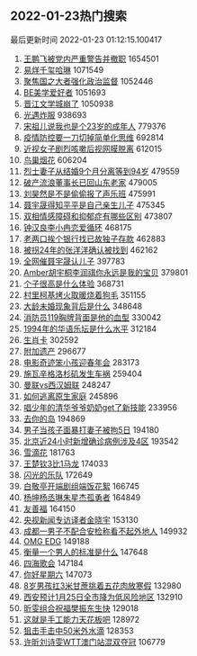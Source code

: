 ## 2022-01-23热门搜索 
最后更新时间 2022-01-23 01:12:15.100417 
1. [王鹏飞被党内严重警告并撤职](https://s.weibo.com/weibo?q=%23%E7%8E%8B%E9%B9%8F%E9%A3%9E%E8%A2%AB%E5%85%9A%E5%86%85%E4%B8%A5%E9%87%8D%E8%AD%A6%E5%91%8A%E5%B9%B6%E6%92%A4%E8%81%8C%23&Refer=top) 1654501
1. [易烊千玺哈琳](https://s.weibo.com/weibo?q=%23%E6%98%93%E7%83%8A%E5%8D%83%E7%8E%BA%E5%93%88%E7%90%B3%23&Refer=top) 1071549
1. [聚焦国之大者强化政治监督](https://s.weibo.com/weibo?q=%23%E8%81%9A%E7%84%A6%E5%9B%BD%E4%B9%8B%E5%A4%A7%E8%80%85%E5%BC%BA%E5%8C%96%E6%94%BF%E6%B2%BB%E7%9B%91%E7%9D%A3%23&Refer=top) 1052446
1. [BE美学爱好者](https://s.weibo.com/weibo?q=BE%E7%BE%8E%E5%AD%A6%E7%88%B1%E5%A5%BD%E8%80%85&Refer=top) 1051693
1. [晋江文学城崩了](https://s.weibo.com/weibo?q=%E6%99%8B%E6%B1%9F%E6%96%87%E5%AD%A6%E5%9F%8E%E5%B4%A9%E4%BA%86&Refer=top) 1050938
1. [光遇炸服](https://s.weibo.com/weibo?q=%23%E5%85%89%E9%81%87%E7%82%B8%E6%9C%8D%23&Refer=top) 938693
1. [宋祖儿说我也是个23岁的成年人](https://s.weibo.com/weibo?q=%23%E5%AE%8B%E7%A5%96%E5%84%BF%E8%AF%B4%E6%88%91%E4%B9%9F%E6%98%AF%E4%B8%AA23%E5%B2%81%E7%9A%84%E6%88%90%E5%B9%B4%E4%BA%BA%23&Refer=top) 779376
1. [疫情防控要一刀切掉简单化思维](https://s.weibo.com/weibo?q=%E7%96%AB%E6%83%85%E9%98%B2%E6%8E%A7%E8%A6%81%E4%B8%80%E5%88%80%E5%88%87%E6%8E%89%E7%AE%80%E5%8D%95%E5%8C%96%E6%80%9D%E7%BB%B4&Refer=top) 692814
1. [近视女子剧烈咳嗽后视网膜脱离](https://s.weibo.com/weibo?q=%23%E8%BF%91%E8%A7%86%E5%A5%B3%E5%AD%90%E5%89%A7%E7%83%88%E5%92%B3%E5%97%BD%E5%90%8E%E8%A7%86%E7%BD%91%E8%86%9C%E8%84%B1%E7%A6%BB%23&Refer=top) 612015
1. [鸟巢烟花](https://s.weibo.com/weibo?q=%E9%B8%9F%E5%B7%A2%E7%83%9F%E8%8A%B1&Refer=top) 606204
1. [烈士妻子从结婚9个月分离等到94岁](https://s.weibo.com/weibo?q=%23%E7%83%88%E5%A3%AB%E5%A6%BB%E5%AD%90%E4%BB%8E%E7%BB%93%E5%A9%9A9%E4%B8%AA%E6%9C%88%E5%88%86%E7%A6%BB%E7%AD%89%E5%88%B094%E5%B2%81%23&Refer=top) 479559
1. [破产流浪董事长已回山东老家](https://s.weibo.com/weibo?q=%23%E7%A0%B4%E4%BA%A7%E6%B5%81%E6%B5%AA%E8%91%A3%E4%BA%8B%E9%95%BF%E5%B7%B2%E5%9B%9E%E5%B1%B1%E4%B8%9C%E8%80%81%E5%AE%B6%23&Refer=top) 479005
1. [刘昊然是不是偷偷报了声乐班](https://s.weibo.com/weibo?q=%23%E5%88%98%E6%98%8A%E7%84%B6%E6%98%AF%E4%B8%8D%E6%98%AF%E5%81%B7%E5%81%B7%E6%8A%A5%E4%BA%86%E5%A3%B0%E4%B9%90%E7%8F%AD%23&Refer=top) 475991
1. [聂宇晟得知平平是自己亲生儿子](https://s.weibo.com/weibo?q=%23%E8%81%82%E5%AE%87%E6%99%9F%E5%BE%97%E7%9F%A5%E5%B9%B3%E5%B9%B3%E6%98%AF%E8%87%AA%E5%B7%B1%E4%BA%B2%E7%94%9F%E5%84%BF%E5%AD%90%23&Refer=top) 475345
1. [双相情感障碍和抑郁症有哪些区别](https://s.weibo.com/weibo?q=%23%E5%8F%8C%E7%9B%B8%E6%83%85%E6%84%9F%E9%9A%9C%E7%A2%8D%E5%92%8C%E6%8A%91%E9%83%81%E7%97%87%E6%9C%89%E5%93%AA%E4%BA%9B%E5%8C%BA%E5%88%AB%23&Refer=top) 473807
1. [钟汉良李小冉恋爱循环](https://s.weibo.com/weibo?q=%23%E9%92%9F%E6%B1%89%E8%89%AF%E6%9D%8E%E5%B0%8F%E5%86%89%E6%81%8B%E7%88%B1%E5%BE%AA%E7%8E%AF%23&Refer=top) 468175
1. [老两口挨个银行找已故独子存款](https://s.weibo.com/weibo?q=%23%E8%80%81%E4%B8%A4%E5%8F%A3%E6%8C%A8%E4%B8%AA%E9%93%B6%E8%A1%8C%E6%89%BE%E5%B7%B2%E6%95%85%E7%8B%AC%E5%AD%90%E5%AD%98%E6%AC%BE%23&Refer=top) 462883
1. [被拐24年的张洋洋确认被找到](https://s.weibo.com/weibo?q=%23%E8%A2%AB%E6%8B%9024%E5%B9%B4%E7%9A%84%E5%BC%A0%E6%B4%8B%E6%B4%8B%E7%A1%AE%E8%AE%A4%E8%A2%AB%E6%89%BE%E5%88%B0%23&Refer=top) 462162
1. [全网催聂宇晟认儿子](https://s.weibo.com/weibo?q=%23%E5%85%A8%E7%BD%91%E5%82%AC%E8%81%82%E5%AE%87%E6%99%9F%E8%AE%A4%E5%84%BF%E5%AD%90%23&Refer=top) 397783
1. [Amber胡宇桐李润祺你永远是我的宝贝](https://s.weibo.com/weibo?q=%23Amber%E8%83%A1%E5%AE%87%E6%A1%90%E6%9D%8E%E6%B6%A6%E7%A5%BA%E4%BD%A0%E6%B0%B8%E8%BF%9C%E6%98%AF%E6%88%91%E7%9A%84%E5%AE%9D%E8%B4%9D%23&Refer=top) 379801
1. [个子很高是什么体验](https://s.weibo.com/weibo?q=%23%E4%B8%AA%E5%AD%90%E5%BE%88%E9%AB%98%E6%98%AF%E4%BB%80%E4%B9%88%E4%BD%93%E9%AA%8C%23&Refer=top) 368731
1. [村里柯基烤火取暖烧着狗毛](https://s.weibo.com/weibo?q=%23%E6%9D%91%E9%87%8C%E6%9F%AF%E5%9F%BA%E7%83%A4%E7%81%AB%E5%8F%96%E6%9A%96%E7%83%A7%E7%9D%80%E7%8B%97%E6%AF%9B%23&Refer=top) 351155
1. [大龄未婚现象背后是什么](https://s.weibo.com/weibo?q=%23%E5%A4%A7%E9%BE%84%E6%9C%AA%E5%A9%9A%E7%8E%B0%E8%B1%A1%E8%83%8C%E5%90%8E%E6%98%AF%E4%BB%80%E4%B9%88%23&Refer=top) 348648
1. [消防员119胸牌背面是他的血型](https://s.weibo.com/weibo?q=%23%E6%B6%88%E9%98%B2%E5%91%98119%E8%83%B8%E7%89%8C%E8%83%8C%E9%9D%A2%E6%98%AF%E4%BB%96%E7%9A%84%E8%A1%80%E5%9E%8B%23&Refer=top) 330042
1. [1994年的华语乐坛是什么水平](https://s.weibo.com/weibo?q=%231994%E5%B9%B4%E7%9A%84%E5%8D%8E%E8%AF%AD%E4%B9%90%E5%9D%9B%E6%98%AF%E4%BB%80%E4%B9%88%E6%B0%B4%E5%B9%B3%23&Refer=top) 312184
1. [生肖卡](https://s.weibo.com/weibo?q=%E7%94%9F%E8%82%96%E5%8D%A1&Refer=top) 302592
1. [附加遗产](https://s.weibo.com/weibo?q=%E9%99%84%E5%8A%A0%E9%81%97%E4%BA%A7&Refer=top) 296677
1. [电影奇迹笨小孩迎春年会](https://s.weibo.com/weibo?q=%23%E7%94%B5%E5%BD%B1%E5%A5%87%E8%BF%B9%E7%AC%A8%E5%B0%8F%E5%AD%A9%E8%BF%8E%E6%98%A5%E5%B9%B4%E4%BC%9A%23&Refer=top) 283173
1. [施瓦辛格洛杉矶发生车祸](https://s.weibo.com/weibo?q=%23%E6%96%BD%E7%93%A6%E8%BE%9B%E6%A0%BC%E6%B4%9B%E6%9D%89%E7%9F%B6%E5%8F%91%E7%94%9F%E8%BD%A6%E7%A5%B8%23&Refer=top) 259404
1. [曼联vs西汉姆联](https://s.weibo.com/weibo?q=%E6%9B%BC%E8%81%94vs%E8%A5%BF%E6%B1%89%E5%A7%86%E8%81%94&Refer=top) 248247
1. [如何逃离原生家庭](https://s.weibo.com/weibo?q=%E5%A6%82%E4%BD%95%E9%80%83%E7%A6%BB%E5%8E%9F%E7%94%9F%E5%AE%B6%E5%BA%AD&Refer=top) 245896
1. [唱少年的清华爷爷奶奶get了新技能](https://s.weibo.com/weibo?q=%23%E5%94%B1%E5%B0%91%E5%B9%B4%E7%9A%84%E6%B8%85%E5%8D%8E%E7%88%B7%E7%88%B7%E5%A5%B6%E5%A5%B6get%E4%BA%86%E6%96%B0%E6%8A%80%E8%83%BD%23&Refer=top) 233956
1. [去你的岛](https://s.weibo.com/weibo?q=%23%E5%8E%BB%E4%BD%A0%E7%9A%84%E5%B2%9B%23&Refer=top) 194869
1. [男子当孩子面暴打妻子被拘5日](https://s.weibo.com/weibo?q=%23%E7%94%B7%E5%AD%90%E5%BD%93%E5%AD%A9%E5%AD%90%E9%9D%A2%E6%9A%B4%E6%89%93%E5%A6%BB%E5%AD%90%E8%A2%AB%E6%8B%985%E6%97%A5%23&Refer=top) 194180
1. [北京近24小时新增确诊病例涉及4区](https://s.weibo.com/weibo?q=%23%E5%8C%97%E4%BA%AC%E8%BF%9124%E5%B0%8F%E6%97%B6%E6%96%B0%E5%A2%9E%E7%A1%AE%E8%AF%8A%E7%97%85%E4%BE%8B%E6%B6%89%E5%8F%8A4%E5%8C%BA%23&Refer=top) 193542
1. [雪滴花](https://s.weibo.com/weibo?q=%E9%9B%AA%E6%BB%B4%E8%8A%B1&Refer=top) 181763
1. [王楚钦3比1马龙](https://s.weibo.com/weibo?q=%23%E7%8E%8B%E6%A5%9A%E9%92%A63%E6%AF%941%E9%A9%AC%E9%BE%99%23&Refer=top) 174033
1. [闪光的乐队](https://s.weibo.com/weibo?q=%E9%97%AA%E5%85%89%E7%9A%84%E4%B9%90%E9%98%9F&Refer=top) 172649
1. [白敬亭开端剧组端饭花絮](https://s.weibo.com/weibo?q=%23%E7%99%BD%E6%95%AC%E4%BA%AD%E5%BC%80%E7%AB%AF%E5%89%A7%E7%BB%84%E7%AB%AF%E9%A5%AD%E8%8A%B1%E7%B5%AE%23&Refer=top) 166745
1. [杨坤杨丞琳朱星杰孤勇者](https://s.weibo.com/weibo?q=%23%E6%9D%A8%E5%9D%A4%E6%9D%A8%E4%B8%9E%E7%90%B3%E6%9C%B1%E6%98%9F%E6%9D%B0%E5%AD%A4%E5%8B%87%E8%80%85%23&Refer=top) 164849
1. [友善福](https://s.weibo.com/weibo?q=%E5%8F%8B%E5%96%84%E7%A6%8F&Refer=top) 164150
1. [央视新闻专访译者金晓宇](https://s.weibo.com/weibo?q=%23%E5%A4%AE%E8%A7%86%E6%96%B0%E9%97%BB%E4%B8%93%E8%AE%BF%E8%AF%91%E8%80%85%E9%87%91%E6%99%93%E5%AE%87%23&Refer=top) 153130
1. [成都一男子不配合安检称看不起外地人](https://s.weibo.com/weibo?q=%23%E6%88%90%E9%83%BD%E4%B8%80%E7%94%B7%E5%AD%90%E4%B8%8D%E9%85%8D%E5%90%88%E5%AE%89%E6%A3%80%E7%A7%B0%E7%9C%8B%E4%B8%8D%E8%B5%B7%E5%A4%96%E5%9C%B0%E4%BA%BA%23&Refer=top) 149932
1. [OMG EDG](https://s.weibo.com/weibo?q=OMG%20EDG&Refer=top) 149188
1. [衡量一个男人的标准是什么](https://s.weibo.com/weibo?q=%23%E8%A1%A1%E9%87%8F%E4%B8%80%E4%B8%AA%E7%94%B7%E4%BA%BA%E7%9A%84%E6%A0%87%E5%87%86%E6%98%AF%E4%BB%80%E4%B9%88%23&Refer=top) 147648
1. [四海歌会](https://s.weibo.com/weibo?q=%23%E5%9B%9B%E6%B5%B7%E6%AD%8C%E4%BC%9A%23&Refer=top) 147184
1. [你好星期六](https://s.weibo.com/weibo?q=%E4%BD%A0%E5%A5%BD%E6%98%9F%E6%9C%9F%E5%85%AD&Refer=top) 147073
1. [8岁男孩扛3米甘蔗挑着五花肉放寒假](https://s.weibo.com/weibo?q=%238%E5%B2%81%E7%94%B7%E5%AD%A9%E6%89%9B3%E7%B1%B3%E7%94%98%E8%94%97%E6%8C%91%E7%9D%80%E4%BA%94%E8%8A%B1%E8%82%89%E6%94%BE%E5%AF%92%E5%81%87%23&Refer=top) 132980
1. [西安预计1月25日全市降为低风险地区](https://s.weibo.com/weibo?q=%23%E8%A5%BF%E5%AE%89%E9%A2%84%E8%AE%A11%E6%9C%8825%E6%97%A5%E5%85%A8%E5%B8%82%E9%99%8D%E4%B8%BA%E4%BD%8E%E9%A3%8E%E9%99%A9%E5%9C%B0%E5%8C%BA%23&Refer=top) 132910
1. [昕雯组合祝福樊振东生快](https://s.weibo.com/weibo?q=%23%E6%98%95%E9%9B%AF%E7%BB%84%E5%90%88%E7%A5%9D%E7%A6%8F%E6%A8%8A%E6%8C%AF%E4%B8%9C%E7%94%9F%E5%BF%AB%23&Refer=top) 129018
1. [这就是手工能力天花板吧](https://s.weibo.com/weibo?q=%23%E8%BF%99%E5%B0%B1%E6%98%AF%E6%89%8B%E5%B7%A5%E8%83%BD%E5%8A%9B%E5%A4%A9%E8%8A%B1%E6%9D%BF%E5%90%A7%23&Refer=top) 128972
1. [狙击手击中50米外水滴](https://s.weibo.com/weibo?q=%23%E7%8B%99%E5%87%BB%E6%89%8B%E5%87%BB%E4%B8%AD50%E7%B1%B3%E5%A4%96%E6%B0%B4%E6%BB%B4%23&Refer=top) 128353
1. [许昕刘诗雯WTT澳门站混双夺冠](https://s.weibo.com/weibo?q=%23%E8%AE%B8%E6%98%95%E5%88%98%E8%AF%97%E9%9B%AFWTT%E6%BE%B3%E9%97%A8%E7%AB%99%E6%B7%B7%E5%8F%8C%E5%A4%BA%E5%86%A0%23&Refer=top) 106779
